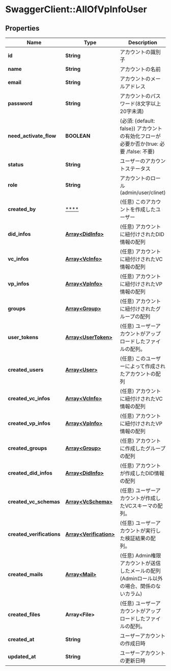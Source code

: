 # SwaggerClient::AllOfVpInfoUser

## Properties
Name | Type | Description | Notes
------------ | ------------- | ------------- | -------------
**id** | **String** | アカウントの識別子 | 
**name** | **String** | アカウントの名前 | 
**email** | **String** | アカウントのメールアドレス | 
**password** | **String** | アカウントのパスワード(8文字以上20字未満) | 
**need_activate_flow** | **BOOLEAN** | (必須: {default: false}) アカウントの有効化フローが必要か否か(true: 必要 /false: 不要) | 
**status** | **String** | ユーザーのアカウントステータス | 
**role** | **String** | アカウントのロール(admin/user/clinet) | 
**created_by** | [****](.md) | (任意) このアカウントを作成したユーザー | [optional] 
**did_infos** | [**Array&lt;DidInfo&gt;**](DidInfo.md) | (任意) アカウントに紐付けされたDID情報の配列 | [optional] 
**vc_infos** | [**Array&lt;VcInfo&gt;**](VcInfo.md) | (任意) アカウントに紐付けされたVC情報の配列 | [optional] 
**vp_infos** | [**Array&lt;VpInfo&gt;**](VpInfo.md) | (任意) アカウントに紐付けされたVP情報の配列 | [optional] 
**groups** | [**Array&lt;Group&gt;**](Group.md) | (任意) アカウントに紐付けされたグループの配列 | [optional] 
**user_tokens** | [**Array&lt;UserToken&gt;**](UserToken.md) | (任意) ユーザーアカウントがアップロードしたファイルの配列。 | 
**created_users** | [**Array&lt;User&gt;**](User.md) | (任意) このユーザーによって作成されたアカウントの配列 | [optional] 
**created_vc_infos** | [**Array&lt;VcInfo&gt;**](VcInfo.md) | (任意) アカウントに紐付けされたVC情報の配列 | [optional] 
**created_vp_infos** | [**Array&lt;VpInfo&gt;**](VpInfo.md) | (任意) アカウントに紐付けされたVP情報の配列 | [optional] 
**created_groups** | [**Array&lt;Group&gt;**](Group.md) | (任意) アカウントに作成したグループの配列 | [optional] 
**created_did_infos** | [**Array&lt;DidInfo&gt;**](DidInfo.md) | (任意) アカウントが作成したDID情報の配列 | [optional] 
**created_vc_schemas** | [**Array&lt;VcSchema&gt;**](VcSchema.md) | (任意) ユーザーアカウントが作成したVCスキーマの配列。 | 
**created_verifications** | [**Array&lt;Verification&gt;**](Verification.md) | (任意) ユーザーアカウントが実行した検証結果の配列。 | 
**created_mails** | [**Array&lt;Mail&gt;**](Mail.md) | (任意) Admin権限アカウントが送信したメールの配列(Adminロール以外の場合、関係のないカラム) | [optional] 
**created_files** | **Array&lt;File&gt;** | (任意) ユーザーアカウントがアップロードしたファイルの配列。 | 
**created_at** | **String** | ユーザーアカウントの作成日時 | 
**updated_at** | **String** | ユーザーアカウントの更新日時 | 

